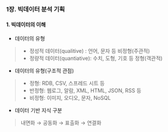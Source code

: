### 1장. 빅데이터 분석 기획

#### 1. 빅데이터의 이해

- 데이터의 유형 

> * 정성적 데이터(qualitive) : 언어, 문자 등 비정형(주관적)
> * 정량적 데이터(quantiative): 수치, 도형, 기호 등 정형(객관적)

- 데이터의 유형(구조적 관점)

> * 정형: RDB, CSV, 스프레드 시트 등 
> * 반정형: 웹로그, 알람, XML, HTML, JSON, RSS 등 
> * 비정형: 이미지, 오디오, 문자, NoSQL

- 데이터 기반 지식 구분 

> 내면화 → 공동화 → 표출화 → 연결화 
